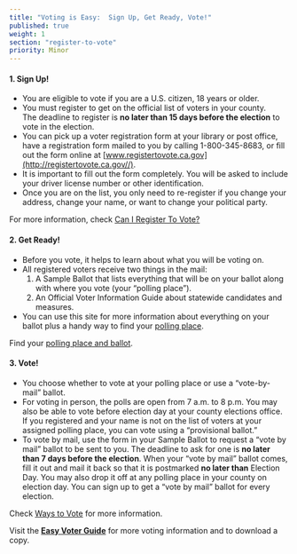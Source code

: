 ```yaml
---
title: "Voting is Easy:  Sign Up, Get Ready, Vote!"
published: true
weight: 1
section: "register-to-vote"
priority: Minor
---
```



#### 1. Sign Up!

- You are eligible to vote if you are a U.S. citizen, 18 years or older.
- You must register to get on the official list of voters in your county.  
  The deadline to register is **no later than 15 days before the election** to vote in the election.
- You can pick up a voter registration form at your library or post office, have a registration form mailed to you by calling 1-800-345-8683, or fill out the form online at [www.registertovote.ca.gov](http://registertovote.ca.gov//).
- It is important to fill out the form completely. You will be asked to include your driver license number or other identification.
- Once you are on the list, you only need to re-register if you change your address, change your name, or want to change your political party.  

For more information, check [Can I Register To Vote?](#item-can-i-register-to-vote)

#### 2. Get Ready!

- Before you vote, it helps to learn about what you will be voting on.
- All registered voters receive two things in the mail:  
	1. A Sample Ballot that lists everything that will be on your ballot along with where you vote (your “polling place”).
	2. An Official Voter Information Guide about statewide candidates and measures.
- You can use this site for more information about everything on your ballot plus a handy way to find your [polling place](#section-my-polling-place).   

Find your [polling place and ballot](#section-my-polling-place).

#### 3. Vote!

- You choose whether to vote at your polling place or use a “vote-by-mail” ballot.
- For voting in person, the polls are open from 7 a.m. to 8 p.m.  You may also be able to vote before election day at your county elections office.  
	If you registered and your name is not on the list of voters at your assigned polling place, you can vote using a “provisional ballot.”
- To vote by mail, use the form in your Sample Ballot to request a “vote by mail” ballot to be sent to you.  The deadline to ask for one is **no later than 7 days before the election**.  When your “vote by mail” ballot comes, fill it out and mail it back so that it is postmarked **no later than** Election Day.  You may also drop it off at any polling place in your county on election day.  You can sign up to get a “vote by mail” ballot for every election.

Check [Ways to Vote](#section-ways-to-vote) for more information.

Visit the **[Easy Voter Guide](http://www.easyvoterguide.org/)** for more voting information and to download a copy.
